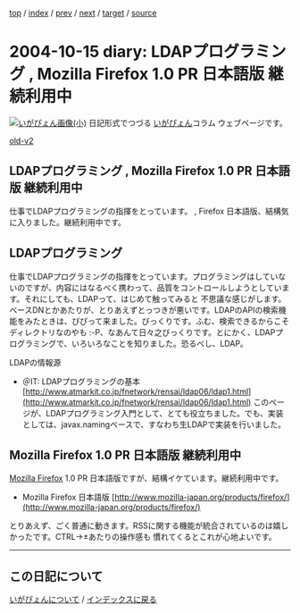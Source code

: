 [top](https://igapyon.github.io/diary/) 
 / [index](https://igapyon.github.io/diary/2004/index.html) 
 / [prev](https://igapyon.github.io/diary/2004/ig041019.html) 
 / [next](https://igapyon.github.io/diary/2004/ig041011.html) 
 / [target](https://igapyon.github.io/diary/2004/ig041015.html) 
 / [source](https://github.com/igapyon/diary/blob/gh-pages/2004/ig041015.html.src.md) 

2004-10-15 diary: LDAPプログラミング , Mozilla Firefox 1.0 PR 日本語版 継続利用中
=====================================================================================================
[![いがぴょん画像(小)](https://igapyon.github.io/diary/images/iga200306s.jpg "いがぴょん")](https://igapyon.github.io/diary/memo/memoigapyon.html) 日記形式でつづる [いがぴょん](https://igapyon.github.io/diary/memo/memoigapyon.html)コラム ウェブページです。

[old-v2](ig041015-orig.html)

## LDAPプログラミング , Mozilla Firefox 1.0 PR 日本語版 継続利用中

仕事でLDAPプログラミングの指揮をとっています。 , Firefox 日本語版、結構気に入りました。継続利用中です。


## LDAPプログラミング

仕事でLDAPプログラミングの指揮をとっています。プログラミングはしていないのですが、内容にはなるべく携わって、品質をコントロールしようとしています。それにしても、LDAPって、はじめて触ってみると 不思議な感じがします。ベースDNとかあたりが、とりあえずとっつきが悪いです。LDAPのAPIの検索機能をみたときは、ぴぴって来ました。びっくりです。ふむ、検索できるからこそディレクトリなのやも
:-P、なあんて日々之びっくりです。とにかく、LDAPプログラミングで、いろいろなことを知りました。恐るべし、LDAP。

LDAPの情報源

* ＠IT: LDAPプログラミングの基本
  [http://www.atmarkit.co.jp/fnetwork/rensai/ldap06/ldap1.html](http://www.atmarkit.co.jp/fnetwork/rensai/ldap06/ldap1.html)
  このページが、LDAPプログラミング入門として、とても役立ちました。でも、実装としては、javax.namingベースで、すなわち生LDAPで実装を行いました。

## Mozilla Firefox 1.0 PR 日本語版 継続利用中

[Mozilla Firefox](http://www.igapyon.jp/igapyon/diary/keyword/firefox.html) 1.0 PR 日本語版ですが、結構イケています。継続利用中です。

* Mozilla Firefox 日本語版
  [http://www.mozilla-japan.org/products/firefox/](http://www.mozilla-japan.org/products/firefox/)

とりあえず、ごく普通に動きます。RSSに関する機能が統合されているのは嬉しかったです。CTRL→±あたりの操作感も 慣れてくるとこれが心地よいです。

----------------------------------------------------------------------------------------------------

## この日記について
[いがぴょんについて](https://igapyon.github.io/diary/memo/memoigapyon.html) / [インデックスに戻る](https://igapyon.github.io/diary/idxall.html)
